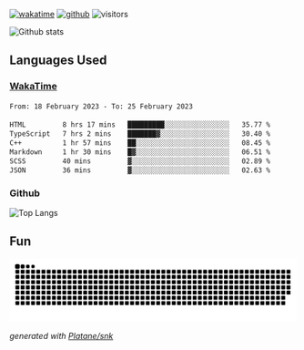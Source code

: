 [![wakatime](https://wakatime.com/badge/user/82c377cd-a54c-404c-b7df-177b313ca539.svg)](https://wakatime.com/@82c377cd-a54c-404c-b7df-177b313ca539)
[![github](https://img.shields.io/github/followers/xinthose?logo=github&style=plastic)](https://github.com/alanhamlett?tab=followers)
![visitors](https://visitor-badge.glitch.me/badge?page_id=xinthose&left_color=green&right_color=red)

![Github stats](https://github-readme-stats.vercel.app/api?username=xinthose&show_icons=true&theme=radical&count_private=true)

## Languages Used

### [WakaTime](https://wakatime.com/)
<!--START_SECTION:waka-->

```text
From: 18 February 2023 - To: 25 February 2023

HTML         8 hrs 17 mins   █████████░░░░░░░░░░░░░░░░   35.77 %
TypeScript   7 hrs 2 mins    ███████▓░░░░░░░░░░░░░░░░░   30.40 %
C++          1 hr 57 mins    ██░░░░░░░░░░░░░░░░░░░░░░░   08.45 %
Markdown     1 hr 30 mins    █▓░░░░░░░░░░░░░░░░░░░░░░░   06.51 %
SCSS         40 mins         ▓░░░░░░░░░░░░░░░░░░░░░░░░   02.89 %
JSON         36 mins         ▓░░░░░░░░░░░░░░░░░░░░░░░░   02.63 %
```

<!--END_SECTION:waka-->

### Github

![Top Langs](https://github-readme-stats.vercel.app/api/top-langs/?username=xinthose)

## Fun
![github contribution grid snake animation](https://raw.githubusercontent.com/xinthose/xinthose/output/github-contribution-grid-snake.svg)

_generated with [Platane/snk](https://github.com/Platane/snk)_
